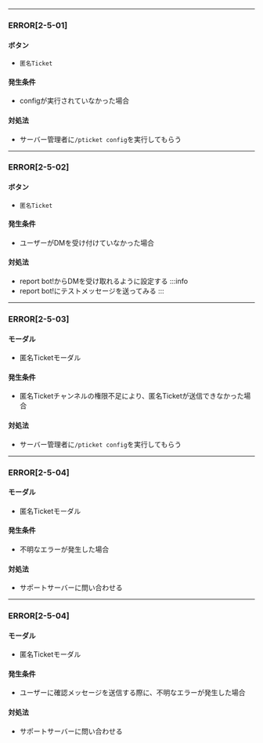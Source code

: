 
---

### ERROR[2-5-01]
#### ボタン
- `匿名Ticket`
#### 発生条件
- configが実行されていなかった場合
#### 対処法
- サーバー管理者に`/pticket config`を実行してもらう

---

### ERROR[2-5-02]
#### ボタン
- `匿名Ticket`
#### 発生条件
- ユーザーがDMを受け付けていなかった場合
#### 対処法
- report bot!からDMを受け取れるように設定する
:::info
- report bot!にテストメッセージを送ってみる
:::

---

### ERROR[2-5-03]
#### モーダル
- 匿名Ticketモーダル
#### 発生条件
- 匿名Ticketチャンネルの権限不足により、匿名Ticketが送信できなかった場合
#### 対処法
- サーバー管理者に`/pticket config`を実行してもらう

---

### ERROR[2-5-04]
#### モーダル
- 匿名Ticketモーダル
#### 発生条件
- 不明なエラーが発生した場合
#### 対処法
- サポートサーバーに問い合わせる

---

### ERROR[2-5-04]
#### モーダル
- 匿名Ticketモーダル
#### 発生条件
- ユーザーに確認メッセージを送信する際に、不明なエラーが発生した場合
#### 対処法
- サポートサーバーに問い合わせる